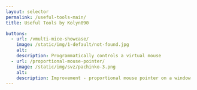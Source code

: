 ```yaml
---
layout: selector
permalink: /useful-tools-main/
title: Useful Tools by Kolyn090

buttons:
  - url: /vmulti-mice-showcase/
    image: /static/img/1-default/not-found.jpg
    alt: 
    description: Programmatically controls a virtual mouse
  - url: /proportional-mouse-pointer/
    image: /static/img/svz/pachinko-3.png
    alt: 
    description: Improvement - proportional mouse pointer on a window
---
```

